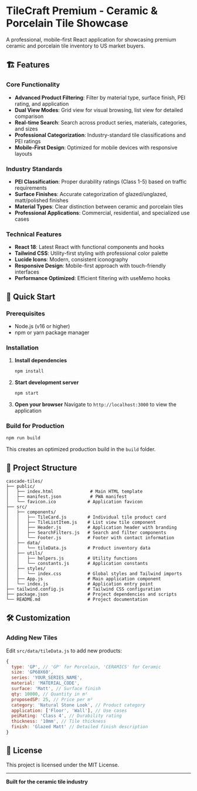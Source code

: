 # TileCraft Premium - Ceramic & Porcelain Tile Showcase

A professional, mobile-first React application for showcasing premium ceramic and porcelain tile inventory to US market buyers.

## 🏗️ Features

### Core Functionality
- **Advanced Product Filtering**: Filter by material type, surface finish, PEI rating, and application
- **Dual View Modes**: Grid view for visual browsing, list view for detailed comparison
- **Real-time Search**: Search across product series, materials, categories, and sizes
- **Professional Categorization**: Industry-standard tile classifications and PEI ratings
- **Mobile-First Design**: Optimized for mobile devices with responsive layouts

### Industry Standards
- **PEI Classification**: Proper durability ratings (Class 1-5) based on traffic requirements
- **Surface Finishes**: Accurate categorization of glazed/unglazed, matt/polished finishes
- **Material Types**: Clear distinction between ceramic and porcelain tiles
- **Professional Applications**: Commercial, residential, and specialized use cases

### Technical Features
- **React 18**: Latest React with functional components and hooks
- **Tailwind CSS**: Utility-first styling with professional color palette
- **Lucide Icons**: Modern, consistent iconography
- **Responsive Design**: Mobile-first approach with touch-friendly interfaces
- **Performance Optimized**: Efficient filtering with useMemo hooks

## 🚀 Quick Start

### Prerequisites
- Node.js (v16 or higher)
- npm or yarn package manager

### Installation

1. **Install dependencies**
   ```bash
   npm install
   ```

2. **Start development server**
   ```bash
   npm start
   ```

3. **Open your browser**
   Navigate to `http://localhost:3000` to view the application

### Build for Production
```bash
npm run build
```

This creates an optimized production build in the `build` folder.

## 📁 Project Structure

```
cascade-tiles/
├── public/
│   ├── index.html              # Main HTML template
│   ├── manifest.json           # PWA manifest
│   └── favicon.ico            # Application favicon
├── src/
│   ├── components/
│   │   ├── TileCard.js        # Individual tile product card
│   │   ├── TileListItem.js    # List view tile component
│   │   ├── Header.js          # Application header with branding
│   │   ├── SearchFilters.js   # Search and filter components
│   │   └── Footer.js          # Footer with contact information
│   ├── data/
│   │   └── tileData.js        # Product inventory data
│   ├── utils/
│   │   ├── helpers.js         # Utility functions
│   │   └── constants.js       # Application constants
│   ├── styles/
│   │   └── index.css          # Global styles and Tailwind imports
│   ├── App.js                 # Main application component
│   └── index.js               # Application entry point
├── tailwind.config.js         # Tailwind CSS configuration
├── package.json               # Project dependencies and scripts
└── README.md                  # Project documentation
```

## 🛠️ Customization

### Adding New Tiles
Edit `src/data/tileData.js` to add new products:

```javascript
{
  type: 'GP', // 'GP' for Porcelain, 'CERAMICS' for Ceramic
  size: 'GP60X60',
  series: 'YOUR_SERIES_NAME',
  material: 'MATERIAL_CODE',
  surface: 'Matt', // Surface finish
  qty: 10000, // Quantity in m²
  proposedSP: 25, // Price per m²
  category: 'Natural Stone Look', // Product category
  application: ['Floor', 'Wall'], // Use cases
  peiRating: 'Class 4', // Durability rating
  thickness: '10mm', // Tile thickness
  finish: 'Glazed Matt' // Detailed finish description
}
```

## 📄 License

This project is licensed under the MIT License.

---

**Built for the ceramic tile industry**